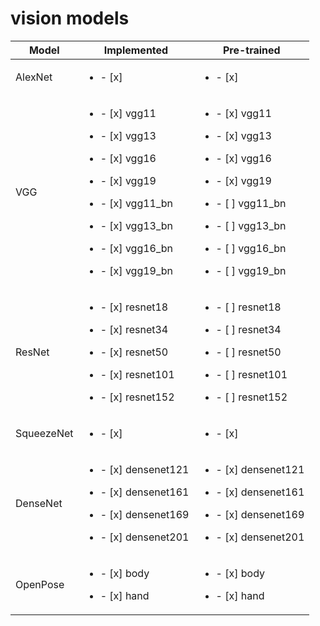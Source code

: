 # vision models
| Model | Implemented | Pre-trained |
| ---- | --- | ---- |
| AlexNet | <ul><li>- [x] </li></ul> | <ul><li>- [x] </li></ul> |
| VGG | <ul><li>- [x] vgg11 </li></ul><ul><li>- [x] vgg13 </li></ul><ul><li>- [x] vgg16 </li></ul><ul><li>- [x] vgg19 </li></ul> <ul><li>- [x] vgg11_bn </li></ul><ul><li>- [x] vgg13_bn </li></ul><ul><li>- [x] vgg16_bn </li></ul><ul><li>- [x] vgg19_bn </li></ul> | <ul><li>- [x] vgg11 </li></ul><ul><li>- [x] vgg13 </li></ul><ul><li>- [x] vgg16 </li></ul><ul><li>- [x] vgg19 </li></ul><ul><li>- [ ] vgg11_bn </li></ul><ul><li>- [ ] vgg13_bn </li></ul><ul><li>- [ ] vgg16_bn </li></ul><ul><li>- [ ] vgg19_bn </li></ul>|
| ResNet | <ul><li>- [x] resnet18</li></ul><ul><li>- [x] resnet34</li></ul><ul><li>- [x] resnet50</li></ul><ul><li>- [x] resnet101</li></ul><ul><li>- [x] resnet152</li></ul> | <ul><li>- [ ] resnet18</li></ul><ul><li>- [ ] resnet34</li></ul><ul><li>- [ ] resnet50</li></ul><ul><li>- [ ] resnet101</li></ul><ul><li>- [ ] resnet152</li></ul> |
| SqueezeNet | <ul><li>- [x] </li></ul> | <ul><li>- [x] </li></ul> |
| DenseNet | <ul><li>- [x] densenet121 </li></ul><ul><li>- [x] densenet161 </li></ul><ul><li>- [x] densenet169 </li></ul><ul><li>- [x] densenet201 </li></ul> | <ul><li>- [x] densenet121 </li></ul><ul><li>- [x] densenet161 </li></ul><ul><li>- [x] densenet169 </li></ul><ul><li>- [x] densenet201 </li></ul> |
| OpenPose | <ul><li>- [x] body</li></ul><ul><li>- [x] hand</li></ul> | <ul><li>- [x] body</li></ul><ul><li>- [x] hand</li></ul> |
